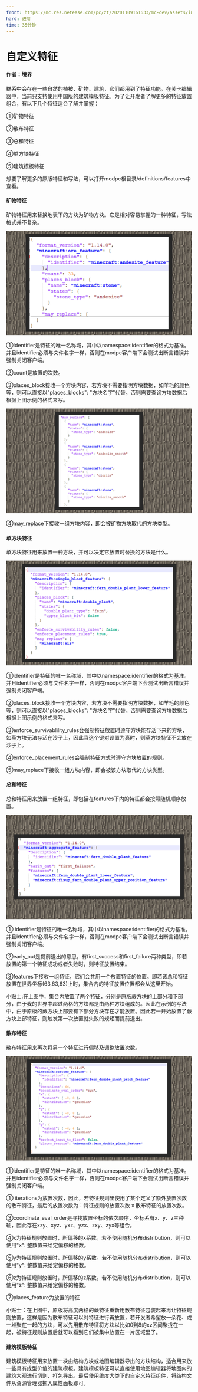 ```yaml
---
front: https://mc.res.netease.com/pc/zt/20201109161633/mc-dev/assets/img/3_5.08de570e.jpg
hard: 进阶
time: 35分钟
---
```


# 自定义特征

 

#### 作者：境界

 

群系中会存在一些自然的植被、矿物、建筑，它们都用到了特征功能。在关卡编辑器中，当前只支持使用中国版的建筑模板特征。为了让开发者了解更多的特征放置组合，有以下几个特征适合了解并掌握：

①矿物特征

②散布特征

③总和特征

④单方块特征

⑤建筑模板特征

想要了解更多的原版特征和写法，可以打开modpc根目录/definitions/features中查看。

 

#### 矿物特征

矿物特征用来替换地表下的方块为矿物方块。它是相对容易掌握的一种特征，写法格式并不复杂。

![](./images/3_5.jpg)



①Identifier是特征的唯一名称域，其中以namespace:identifier的格式为基准。并且identifier必须与文件名字一样，否则在modpc客户端下会测试出断言错误并强制关闭客户端。

②count是放置的次数。

③places_block接收一个方块内容，若方块不需要指明方块数据，如羊毛的颜色等，则可以直接以"places_blocks": "方块名字"代替。否则需要查询方块数据后根据上图示例的格式来写。

![](./images/3_6.jpg)



④may_replace下接收一组方块内容，即会被矿物方块取代的方块类型。

 

#### 单方块特征

单方块特征用来放置一种方块，并可以决定它放置时替换的方块是什么。

![](./images/3_7.jpg)



①identifier是特征的唯一名称域，其中以namespace:identifier的格式为基准。并且identifier必须与文件名字一样，否则在modpc客户端下会测试出断言错误并强制关闭客户端。

②places_block接收一个方块内容，若方块不需要指明方块数据，如羊毛的颜色等，则可以直接以"places_blocks": "方块名字"代替。否则需要查询方块数据后根据上图示例的格式来写。

③enforce_survivablility_rules会强制特征放置时遵守方块能存活下来的方块，如草方块无法存活在沙子上，因此当这个键对设置为真时，则草方块特征不会放在沙子上。

④enforce_placement_rules会强制特征方式时遵守方块放置的规则。

⑤may_replace下接收一组方块内容，即会被该方块取代的方块类型。

 

#### 总和特征

总和特征用来放置一组特征，即包括在features下内的特征都会按照随机顺序放置。

![](./images/3_8.jpg)



① identifier是特征的唯一名称域，其中以namespace:identifier的格式为基准。并且identifier必须与文件名字一样，否则在modpc客户端下会测试出断言错误并强制关闭客户端。

②early_out是提前退出的意思，有first_success和first_failure两种类型，即若放置的第一个特征成功或者失败时，则特征放置结束。

③features下接收一组特征，它们会共用一个放置特征的位置。即若该总和特征放置在世界坐标(63,63,63)上时，集合内的特征放置位置都会从这里开始。

小贴士:在上图中，集合内放置了两个特征，分别是原版蕨方块的上部分和下部分，由于我的世界中超过两格的方块都是由两种方块组成的。因此在示例的写法中，由于原版的蕨方块上部要有下部分方块存在才能放置。因此若一开始放置了蕨方块上部特征，则触发第一次放置就失败的规矩而提前退出。

 

#### 散布特征

散布特征用来再次将另一个特征进行偏移及调整放置次数。

![](./images/3_9.jpg)



①identifier是特征的唯一名称域，其中以namespace:identifier的格式为基准。并且identifier必须与文件名字一样，否则在modpc客户端下会测试出断言错误并强制关闭客户端。

① iterations为放置次数，因此，若特征规则里使用了某个定义了额外放置次数的散布特征，最后的放置次数为：特征规则的放置次数 x 散布特征的放置次数。

③coordinate_eval_order是寻找放置坐标的依次顺序，坐标系有x、y、z三种轴，因此存在xzy、xyz、yxz、yzx、zxy、zyx等组合。

④x为特征规则放置时，所偏移的x系数。若不使用随机分布distribution，则可以使用"x": 整数值来给定偏移的格数。

⑤y为特征规则放置时，所偏移的y系数。若不使用随机分布distribution，则可以使用"y": 整数值来给定偏移的格数。

⑥z为特征规则放置时，所偏移的z系数。若不使用随机分布distribution，则可以使用"z": 整数值来给定偏移的格数。

⑦places_feature为放置的特征

小贴士：在上图中，原版将高度两格的蕨特征重新用散布特征包装起来再让特征规则放置，这样是因为散布特征可以对特征进行再放置，若开发者希望放一朵花、或一堆聚在一起的方块，可以先用散布特征将方块以比如0到8的xz区间聚拢在一起，被特征规则放置后就可以看到它们被集中放置在一片区域里了。

 

#### 建筑模板特征

建筑模板特征用来放置一块由结构方块或地图编辑器导出的方块结构，适合用来放一些具有成型价值的建筑模板。建筑模板特征可以直接使用地图编辑器将地图内的建筑大观进行切割、打包导出。最后使用维度大类下的自定义特征组件，将结构文件从资源管理器拖入属性面板即可。